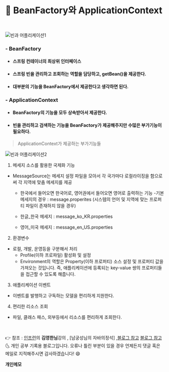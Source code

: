 # 📌 BeanFactory와 ApplicationContext
<br>

![빈과 어플리케이션1](https://user-images.githubusercontent.com/52389219/152155475-00679a56-bdcf-47ca-9402-366ea13111ac.PNG)

### - BeanFactory
- #### 스프링 컨테이너의 최상위 인터페이스
- #### 스프링 빈을 관리하고 조회하는 역할을 담당하고, getBean()을 제공한다.
- #### 대부분의 기능을 BeanFactory에서 제공한다고 생각하면 된다.

### - ApplicationContext
- #### BeanFactory의 기능을 모두 상속받아서 제공한다.
- #### 빈을 관리하고 검색하는 기능을 BeanFactory가 제공해주지만 수많은 부가기능이 필요하다.


> ApplicationContext가 제공하는 부가기능들

![빈과 어플리케이션2](https://user-images.githubusercontent.com/52389219/152155494-45fac048-3083-4462-9800-fcf7d8d1777a.PNG)






1. 메세지 소스를 활용한 국제화 기능
- MessageSource는 메세지 설정 파일을 모아서 각 국가마다 로컬라이징을 함으로써 각 지역에 맞춤 메세지를 제공
   - 한국에서 들어오면 한국어로, 영어권에서 들어오면 영어로 출력하는 기능
   -기본 메세지의 경우  : message.properites (시스템의 언어 및 지역에 맞는 프로퍼티 파일이 존재하지 않을 경우)

   - 한글_한국 메세지 :     message_ko_KR.properties

   - 영어_미국 메세지 :     message_en_US.properties
   

2. 환경변수
- 로컬, 개발, 운영등을 구분해서 처리 
    - Profile(이하 프로파일) 활성화 및 설정
    - Environment의 역할은  Property(이하 프로퍼티) 소스 설정 및 프로퍼티 값을 가져오는 것입니다. 즉, 애플리케이션에 등록되는 key-value 쌍의 프로퍼티들을 접근할 수 있도록 해줍니다.
  
3. 애플리케이션 이벤트
- 이벤트를 발행하고 구독하는 모델을 편리하게 지원한다.

4. 편리한 리소스 조회
- 파일, 클래스 패스, 외부등에서 리소스를 편리하게 조회한다.





<br>

👉 참조 : [인프런](https://www.inflearn.com/)의 **김영한님**강의 , [남궁성님의 자바의정석] ,[블로그 참고](https://steady-coding.tistory.com/459)
[블로그 참고](https://kyun-s-world.gitbook.io/nowstart/spring/springframeworkcore/2-applicationcontext-2)
<br>
🌜 개인 공부 기록용 블로그입니다. 오류나 틀린 부분이 있을 경우 
언제든지 댓글 혹은 메일로 지적해주시면 감사하겠습니다! 😄
<br>

**개인메모**

